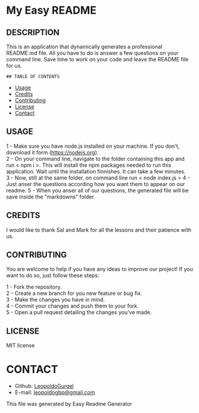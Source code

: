 # My Easy README

## DESCRIPTION
This is an application that dynamically generates a professional README.md file. All you have to do is answer a few questions on your command line. Save time to work on your code and leave the README file for us.

    ## TABLE OF CONTENTS
* [Usage](#instructions)
* [Credits](#credits) 
* [Contributing](#contribution)
* [License](#license)
* [Contact](#contact)


## USAGE
1 - Make sure you have node.js installed on your machine. If you don't, download it form (https://nodejs.org).  
2 - On your command line, navigate to the folder containing this app and run <   npm i   >. This will install the npm packages needed to run this application. Wait until the installation finnishes. It can take a few minutes.  
3 - Now, still at the same folder, on command line run <   node index.js   >
4 - Just anser the questions according how you want them to appear on our readme.
5 - When you anser all of our questions, the generated file will be save inside the "markdowns" folder.



## CREDITS
I would like to thank Sal and Mark for all the lessons and their patience with us.

## CONTRIBUTING
You are welcome to help if you have any ideas to improve our project! If you want to do so, just follow these steps:

1 - Fork the repository.  
2 - Create a new branch for you new feature or bug fix.  
3 - Make the changes you have in mind.  
4 - Commit your changes and push them to your fork.  
5 - Open a pull request detailing the changes you've made.

## LICENSE
MIT license

# CONTACT
* Github: [LeopoldoGurgel](https://github.com/LeopoldoGurgel)
* E-mail: leopoldogbp@gmail.com

This file was generated by Easy Readme Generator